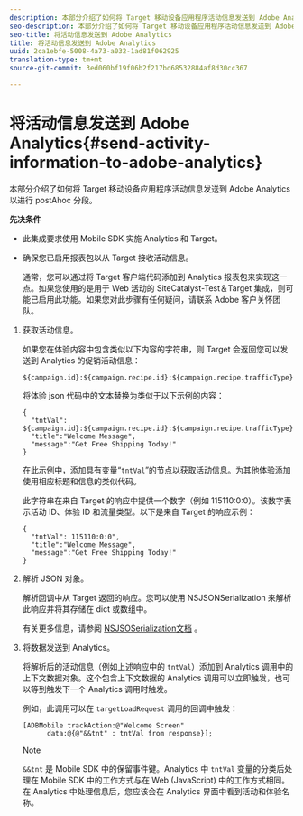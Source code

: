 ```yaml
---
description: 本部分介绍了如何将 Target 移动设备应用程序活动信息发送到 Adobe Analytics 以进行 postAhoc 分段。
seo-description: 本部分介绍了如何将 Target 移动设备应用程序活动信息发送到 Adobe Analytics 以进行 postAhoc 分段。
seo-title: 将活动信息发送到 Adobe Analytics
title: 将活动信息发送到 Adobe Analytics
uuid: 2ca1ebfe-5008-4a73-a032-1ad81f062925
translation-type: tm+mt
source-git-commit: 3ed060bf19f06b2f217bd68532884af8d30cc367

---
```



# 将活动信息发送到 Adobe Analytics{#send-activity-information-to-adobe-analytics}

本部分介绍了如何将 Target 移动设备应用程序活动信息发送到 Adobe Analytics 以进行 postAhoc 分段。

**先决条件**

* 此集成要求使用 Mobile SDK 实施 Analytics 和 Target。
* 确保您已启用报表包以从 Target 接收活动信息。

   通常，您可以通过将 Target 客户端代码添加到 Analytics 报表包来实现这一点。如果您使用的是用于 Web 活动的 SiteCatalyst-Test＆Target 集成，则可能已启用此功能。如果您对此步骤有任何疑问，请联系 Adobe 客户关怀团队。

1. 获取活动信息。

   如果您在体验内容中包含类似以下内容的字符串，则 Target 会返回您可以发送到 Analytics 的促销活动信息：

   ```
   ${campaign.id}:${campaign.recipe.id}:${campaign.recipe.trafficType}
   ```

   将体验 json 代码中的文本替换为类似于以下示例的内容：

   ```
   { 
     "tntVal": ${campaign.id}:${campaign.recipe.id}:${campaign.recipe.trafficType}", 
     "title":"Welcome Message", 
     "message":"Get Free Shipping Today!" 
   }
   ```

   在此示例中，添加具有变量“`tntVal`”的节点以获取活动信息。为其他体验添加使用相应标题和信息的类似代码。

   此字符串在来自 Target 的响应中提供一个数字（例如 115110:0:0）。该数字表示活动 ID、体验 ID 和流量类型。以下是来自 Target 的响应示例：

   ```
   { 
     "tntVal": 115110:0:0", 
     "title":"Welcome Message", 
     "message":"Get Free Shipping Today!" 
   }
   ```

1. 解析 JSON 对象。

   解析回调中从 Target 返回的响应。您可以使用 NSJSONSerialization 来解析此响应并将其存储在 dict 或数组中。

   有关更多信息，请参阅 [NSJSOSerialization文档](https://developer.apple.com/library/ios/documentation/Foundation/Reference/NSJSONSerialization_Class/#//apple_ref/occ/clm/NSJSONSerialization/JSONObjectWithData:options:error) 。
1. 将数据发送到 Analytics。

   将解析后的活动信息（例如上述响应中的 `tntVal`）添加到 Analytics 调用中的上下文数据对象。这个包含上下文数据的 Analytics 调用可以立即触发，也可以等到触发下一个 Analytics 调用时触发。

   例如，此调用可以在 `targetLoadRequest` 调用的回调中触发：

   ```
   [ADBMobile trackAction:@"Welcome Screen"  
         data:@{@"&&tnt" : tntVal from response}];
   ```

   >[!NOTE]
   >
   >`&&tnt` 是 Mobile SDK 中的保留事件键。Analytics 中 `tntVal` 变量的分类后处理在 Mobile SDK 中的工作方式与在 Web (JavaScript) 中的工作方式相同。在 Analytics 中处理信息后，您应该会在 Analytics 界面中看到活动和体验名称。

